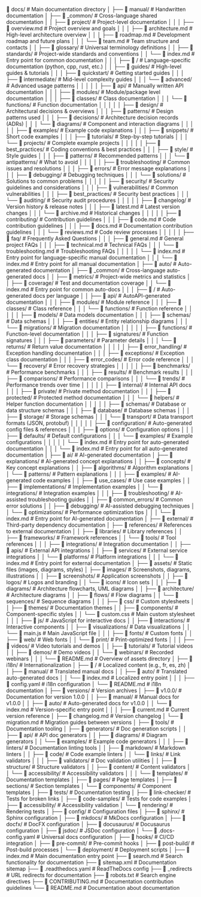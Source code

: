 📂 docs/                              # Main documentation directory
│
├── 📂 manual/                        # Handwritten documentation
│   ├── 📂 _common/                   # Cross-language shared documentation
│   │   ├── 📂 project/               # Project-level documentation
│   │   │   ├── 📜 overview.md        # Project overview and goals
│   │   │   ├── 📜 architecture.md    # High-level architecture overview
│   │   │   ├── 📜 roadmap.md         # Development roadmap and future plans
│   │   │   └── 📜 team.md            # Team structure and contacts
│   │   ├── 📂 glossary/              # Universal terminology definitions
│   │   ├── 📂 standards/             # Project-wide standards and conventions
│   │   └── 📜 index.md               # Entry point for common documentation
│   │
│   ├── 📂 <language>/                # Language-specific documentation (python, cpp, rust, etc.)
│   │   ├── 📂 guides/                # High-level guides & tutorials
│   │   │   ├── 📂 quickstart/        # Getting started guides
│   │   │   ├── 📂 intermediate/      # Mid-level complexity guides
│   │   │   └── 📂 advanced/          # Advanced usage patterns
│   │   │
│   │   ├── 📂 api/                   # Manually written API documentation
│   │   │   ├── 📂 modules/           # Module/package level documentation
│   │   │   ├── 📂 classes/           # Class documentation
│   │   │   └── 📂 functions/         # Function documentation
│   │   │
│   │   ├── 📂 design/                # Architectural decisions & overviews
│   │   │   ├── 📂 patterns/          # Design patterns used
│   │   │   ├── 📂 decisions/         # Architecture decision records (ADRs)
│   │   │   └── 📂 diagrams/          # Component and interaction diagrams
│   │   │
│   │   ├── 📂 examples/              # Example code explanations
│   │   │   ├── 📂 snippets/          # Short code examples
│   │   │   ├── 📂 tutorials/         # Step-by-step tutorials
│   │   │   └── 📂 projects/          # Complete example projects
│   │   │
│   │   ├── 📂 best_practices/        # Coding conventions & best practices
│   │   │   ├── 📂 style/             # Style guides
│   │   │   ├── 📂 patterns/          # Recommended patterns
│   │   │   └── 📂 antipatterns/      # What to avoid
│   │   │
│   │   ├── 📂 troubleshooting/       # Common issues and resolutions
│   │   │   ├── 📂 errors/            # Error message explanations
│   │   │   ├── 📂 debugging/         # Debugging techniques
│   │   │   └── 📂 solutions/         # Solutions to common problems
│   │   │
│   │   ├── 📂 security/              # Security guidelines and considerations
│   │   │   ├── 📂 vulnerabilities/   # Common vulnerabilities
│   │   │   ├── 📂 best_practices/    # Security best practices
│   │   │   └── 📂 auditing/          # Security audit procedures
│   │   │
│   │   ├── 📂 changelog/             # Version history & release notes
│   │   │   ├── 📜 latest.md          # Latest version changes
│   │   │   └── 📜 archive.md         # Historical changes
│   │   │
│   │   ├── 📂 contributing/          # Contribution guidelines
│   │   │   ├── 📜 code.md            # Code contribution guidelines
│   │   │   ├── 📜 docs.md            # Documentation contribution guidelines
│   │   │   └── 📜 reviews.md         # Code review processes
│   │   │
│   │   ├── 📂 faq/                   # Frequently Asked Questions
│   │   │   ├── 📜 general.md         # General project FAQs
│   │   │   ├── 📜 technical.md       # Technical FAQs
│   │   │   └── 📜 troubleshooting.md # Troubleshooting FAQs
│   │   │
│   │   └── 📜 index.md               # Entry point for language-specific manual documentation
│   │
│   └── 📜 index.md                   # Entry point for all manual documentation
│
├── 📂 auto/                          # Auto-generated documentation
│   ├── 📂 _common/                   # Cross-language auto-generated docs
│   │   ├── 📂 metrics/               # Project-wide metrics and statistics
│   │   ├── 📂 coverage/              # Test and documentation coverage
│   │   └── 📜 index.md               # Entry point for common auto-docs
│   │
│   ├── 📂 <language>/                # Auto-generated docs per language
│   │   ├── 📂 api/                   # AutoAPI-generated documentation
│   │   │   ├── 📂 modules/           # Module reference
│   │   │   ├── 📂 classes/           # Class reference
│   │   │   └── 📂 functions/         # Function reference
│   │   │
│   │   ├── 📂 models/                # Data models documentation
│   │   │   ├── 📂 schemas/           # Data schemas
│   │   │   ├── 📂 entities/          # Entity relationship diagrams
│   │   │   └── 📂 migrations/        # Migration documentation
│   │   │
│   │   ├── 📂 functions/             # Function-level documentation
│   │   │   ├── 📂 signatures/        # Function signatures
│   │   │   ├── 📂 parameters/        # Parameter details
│   │   │   └── 📂 returns/           # Return value documentation
│   │   │
│   │   ├── 📂 error_handling/        # Exception handling documentation
│   │   │   ├── 📂 exceptions/        # Exception class documentation
│   │   │   ├── 📂 error_codes/       # Error code reference
│   │   │   └── 📂 recovery/          # Error recovery strategies
│   │   │
│   │   ├── 📂 benchmarks/            # Performance benchmarks
│   │   │   ├── 📂 results/           # Benchmark results
│   │   │   ├── 📂 comparisons/       # Performance comparisons
│   │   │   └── 📂 trends/            # Performance trends over time
│   │   │
│   │   ├── 📂 internal/              # Internal API docs
│   │   │   ├── 📂 private/           # Private method documentation
│   │   │   ├── 📂 protected/         # Protected method documentation
│   │   │   └── 📂 helpers/           # Helper function documentation
│   │   │
│   │   ├── 📂 schemas/               # Database or data structure schemas
│   │   │   ├── 📂 database/          # Database schemas
│   │   │   ├── 📂 storage/           # Storage schemas
│   │   │   └── 📂 transport/         # Data transport formats (JSON, protobuf)
│   │   │
│   │   ├── 📂 configuration/         # Auto-generated config files & references
│   │   │   ├── 📂 options/           # Configuration options
│   │   │   ├── 📂 defaults/          # Default configurations
│   │   │   └── 📂 examples/          # Example configurations
│   │   │
│   │   └── 📜 index.md               # Entry point for auto-generated documentation
│   │
│   └── 📜 index.md                   # Entry point for all auto-generated documentation
│
├── 📂 ai/                            # AI-generated documentation
│   ├── 📂 explanations/              # AI-generated concept explanations
│   │   ├── 📂 concepts/              # Key concept explanations
│   │   ├── 📂 algorithms/            # Algorithm explanations
│   │   └── 📂 patterns/              # Pattern explanations
│   │
│   ├── 📂 examples/                  # AI-generated code examples
│   │   ├── 📂 use_cases/             # Use case examples
│   │   ├── 📂 implementations/       # Implementation examples
│   │   └── 📂 integrations/          # Integration examples
│   │
│   ├── 📂 troubleshooting/           # AI-assisted troubleshooting guides
│   │   ├── 📂 common_errors/         # Common error solutions
│   │   ├── 📂 debugging/             # AI-assisted debugging techniques
│   │   └── 📂 optimizations/         # Performance optimization tips
│   │
│   └── 📜 index.md                   # Entry point for AI-generated documentation
│
├── 📂 external/                      # Third-party dependency documentation
│   ├── 📂 references/                # References to external documentation
│   │   ├── 📂 libraries/             # Library references
│   │   ├── 📂 frameworks/            # Framework references
│   │   └── 📂 tools/                 # Tool references
│   │
│   ├── 📂 integrations/              # Integration documentation
│   │   ├── 📂 apis/                  # External API integrations
│   │   ├── 📂 services/              # External service integrations
│   │   └── 📂 platforms/             # Platform integrations
│   │
│   └── 📜 index.md                   # Entry point for external documentation
│
├── 📂 assets/                        # Static files (images, diagrams, styles)
│   ├── 📂 images/                    # Screenshots, diagrams, illustrations
│   │   ├── 📂 screenshots/           # Application screenshots
│   │   ├── 📂 logos/                 # Logos and branding
│   │   └── 📂 icons/                 # Icon sets
│   │
│   ├── 📂 diagrams/                  # Architecture flowcharts, UML diagrams
│   │   ├── 📂 architecture/          # Architecture diagrams
│   │   ├── 📂 flows/                 # Flow diagrams
│   │   └── 📂 sequences/             # Sequence diagrams
│   │
│   ├── 📂 css/                       # Custom stylesheets
│   │   ├── 📂 themes/                # Documentation themes
│   │   ├── 📂 components/            # Component-specific styles
│   │   └── 📜 custom.css             # Main custom stylesheet
│   │
│   ├── 📂 js/                        # JavaScript for interactive docs
│   │   ├── 📂 interactions/          # Interactive components
│   │   ├── 📂 visualizations/        # Data visualizations
│   │   └── 📜 main.js                # Main JavaScript file
│   │
│   ├── 📂 fonts/                     # Custom fonts
│   │   ├── 📂 web/                   # Web fonts
│   │   └── 📂 print/                 # Print-optimized fonts
│   │
│   ├── 📂 videos/                    # Video tutorials and demos
│   │   ├── 📂 tutorials/             # Tutorial videos
│   │   ├── 📂 demos/                 # Demo videos
│   │   └── 📂 webinars/              # Recorded webinars
│   │
│   └── 📜 README.md                  # Overview of assets directory
│
├── 📂 i18n/                          # Internationalization
│   ├── 📂 <locale>/                  # Localized content (e.g., fr, es, zh)
│   │   ├── 📂 manual/                # Translated manual docs
│   │   ├── 📂 auto/                  # Translated auto-generated docs
│   │   └── 📜 index.md               # Localized entry point
│   │
│   ├── 📜 config.yaml                # i18n configuration
│   └── 📜 README.md                  # i18n documentation
│
├── 📂 versions/                      # Version archives
│   ├── 📂 v1.0.0/                    # Documentation for version 1.0.0
│   │   ├── 📂 manual/                # Manual docs for v1.0.0
│   │   ├── 📂 auto/                  # Auto-generated docs for v1.0.0
│   │   └── 📜 index.md               # Version-specific entry point
│   │
│   ├── 📜 current.md                 # Current version reference
│   ├── 📜 changelog.md               # Version changelog
│   └── 📜 migration.md               # Migration guides between versions
│
├── 📂 tools/                         # Documentation tooling
│   ├── 📂 generators/                # Doc generation scripts
│   │   ├── 📂 api/                   # API doc generators
│   │   ├── 📂 diagrams/              # Diagram generators
│   │   └── 📂 examples/              # Example code generators
│   │
│   ├── 📂 linters/                   # Documentation linting tools
│   │   ├── 📂 markdown/              # Markdown linters
│   │   ├── 📂 code/                  # Code example linters
│   │   └── 📂 links/                 # Link validators
│   │
│   ├── 📂 validators/                # Doc validation utilities
│   │   ├── 📂 structure/             # Structure validators
│   │   ├── 📂 content/               # Content validators
│   │   └── 📂 accessibility/         # Accessibility validators
│   │
│   └── 📂 templates/                 # Documentation templates
│       ├── 📂 pages/                 # Page templates
│       ├── 📂 sections/              # Section templates
│       └── 📂 components/            # Component templates
│
├── 📂 tests/                         # Documentation testing
│   ├── 📂 link-checker/              # Tests for broken links
│   ├── 📂 code-samples/              # Tests for code examples
│   ├── 📂 accessibility/             # Accessibility validation
│   └── 📂 rendering/                 # Rendering tests
│
├── 📂 config/                        # Configuration files
│   ├── 📂 sphinx/                    # Sphinx configuration
│   ├── 📂 mkdocs/                    # MkDocs configuration
│   ├── 📂 docfx/                     # DocFX configuration
│   ├── 📂 docusaurus/                # Docusaurus configuration
│   ├── 📂 jsdoc/                     # JSDoc configuration
│   └── 📜 .docs-config.yaml          # Universal docs configuration
│
├── 📂 hooks/                         # CI/CD integration
│   ├── 📂 pre-commit/                # Pre-commit hooks
│   ├── 📂 post-build/                # Post-build processes
│   └── 📂 deployment/                # Deployment scripts
│
├── 📜 index.md                       # Main documentation entry point
├── 📜 search.md                      # Search functionality for documentation
├── 📜 sitemap.xml                    # Documentation sitemap
├── 📜 .readthedocs.yaml              # ReadTheDocs config
├── 📜 _redirects                     # URL redirects for documentation
├── 📜 robots.txt                     # Search engine directives
├── 📜 CONTRIBUTING.md                # Documentation contribution guidelines
└── 📜 README.md                      # Documentation about documentation
